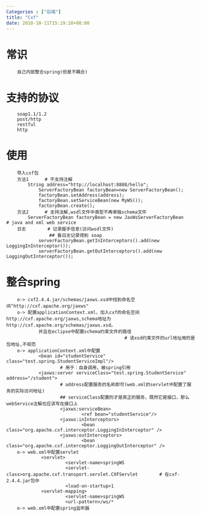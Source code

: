 ```yaml
---
Categories : ["后端"]
title: "Cxf"
date: 2018-10-11T15:19:10+08:00
---
```


# 常识
        自己内部整合spring(但是不耦合)
# 支持的协议
        soap1.1/1.2 
        post/http 
        restful 
        http
# 使用
        导入cxf包
        方法1      # 不支持注解
            String address="http://localhost:8888/hello";
                ServerFactoryBean factoryBean=new ServerFactoryBean();
                factoryBean.setAddress(address);
                factoryBean.setServiceBean(new MyWS());
                factoryBean.create();
        方法2      # 支持注解,wsdl文件中类型不再单独schema文件
            ServerFactoryBean factoryBean = new JaxWsServerFactoryBean      # java and xml web service
        日志        # 记录握手信息(访问wsdl文件)
                    ## 看日志记录得到 soap
                serverFactoryBean.getInInterceptors().add(new LoggingInInterceptor());
                serverFactoryBean.getOutInterceptors().add(new LoggingOutInterceptor());
# 整合spring
        o-> cxf2.4.4.jar/schemas/jaxws.xsd中找到命名空间"http://cxf.apache.org/jaxws" 
        o-> 配置applicationContext.xml，加入cxf的命名空间http://cxf.apache.org/jaxws,schema地址为http://cxf.apache.org/schemas/jaxws.xsd。
                并且在eclipse中配置schema约束文件的路径
                                                # 该xsd约束文件的url地址用的是包地址,不规范
        o-> applicationContext.xml中配置
                <bean id="studentService" class="test.spring.StudentServiceImpl"/>
                        # 用于：自身调用，被spring引用
                <jaxws:server serviceClass="test.spring.StudentService" address="/student">
                        # address配置服务的名称即可(web.xml的servlet中配置了服务的实际访问地址)
                        ## serviceClass配置的才是真正的服务，既然它是接口，那么webService注解也应该写在接口上
                        <jaxws:serviceBean>
                                <ref bean="studentService"/>
                        <jaxws:inInterceptors>
                                <bean class="org.apache.cxf.interceptor.LoggingInInterceptor" />
                        <jaxws:outInterceptors>
                                <bean class="org.apache.cxf.interceptor.LoggingOutInterceptor" />
        o-> web.xml中配置servlet
                 <servlet>
                          <servlet-name>springWS
                          <servlet-class>org.apache.cxf.transport.servlet.CXFServlet        # 在cxf-2.4.4.jar包中
                          <load-on-startup>1
                 <servlet-mapping>
                          <servlet-name>springWS
                          <url-pattern>/ws/*
        o-> web.xml中配置spring监听器

